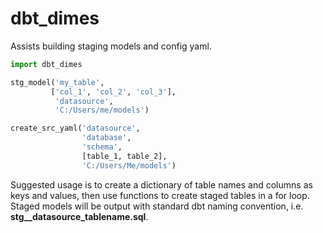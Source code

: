 # dbt_dimes

Assists building staging models and config yaml.

```python
import dbt_dimes

stg_model('my_table', 
         ['col_1', 'col_2', 'col_3'],
          'datasource',
          'C:/Users/me/models')

create_src_yaml('datasource', 
                'database', 
                'schema',
                [table_1, table_2],
                'C:/Users/Me/models')
```

Suggested usage is to create a dictionary of table names and columns as keys and values, then use functions to create staged tables in a for loop. Staged models will be output with standard dbt naming convention, i.e. **stg__datasource_tablename.sql**.
